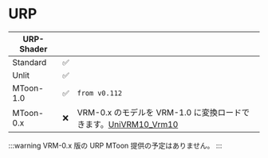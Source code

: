 # URP

| URP-Shader |     |                                                                                                       |
| ---------- | --- | ----------------------------------------------------------------------------------------------------- |
| Standard   | ✅  |                                                                                                       |
| Unlit      | ✅  |                                                                                                       |
| MToon-1.0  | ✅  | `from v0.112`                                                                                         |
| MToon-0.x  | ❌  | VRM-0.x のモデルを VRM-1.0 に変換ロードできます。[UniVRM10_Vrm10](/api/runtime-import/UniVRM10_Vrm10) |

:::warning
VRM-0.x 版の URP MToon 提供の予定はありません。
:::
